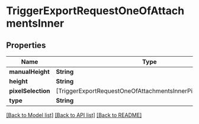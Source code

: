 # TriggerExportRequestOneOfAttachmentsInner

## Properties
Name | Type | Description | Notes
------------ | ------------- | ------------- | -------------
**manualHeight** | **String** |  | [optional] 
**height** | **String** |  | [optional] 
**pixelSelection** | [TriggerExportRequestOneOfAttachmentsInnerPixelSelectionInner] |  | [optional] 
**type** | **String** |  | [optional] 

[[Back to Model list]](../README.md#documentation-for-models) [[Back to API list]](../README.md#documentation-for-api-endpoints) [[Back to README]](../README.md)


